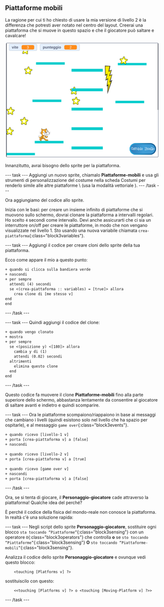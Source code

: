## Piattaforme mobili

La ragione per cui ti ho chiesto di usare la mia versione di livello 2 è la differenza che potresti aver notato nel centro del layout. Creerai una piattaforma che si muove in questo spazio e che il giocatore può saltare e cavalcare!

![Un altro livello con diverse piattaforme](images/movingPlatforms.png)

Innanzitutto, avrai bisogno dello sprite per la piattaforma.

\--- task \--- Aggiungi un nuovo sprite, chiamalo **Piattaforme-mobili** e usa gli strumenti di personalizzazione del costume nella scheda Costumi per renderlo simile alle altre piattaforme \ (usa la modalità vettoriale \). \--- /task \---

Ora aggiungiamo del codice allo sprite.

Inizia con le basi: per creare un insieme infinito di piattaforme che si muovono sullo schermo, dovrai clonare la piattaforma a intervalli regolari. Ho scelto `4` secondi come intervallo. Devi anche assicurarti che ci sia un interruttore on/off per creare le piattaforme, in modo che non vengano visualizzate nel livello 1. Sto usando una nuova variabile chiamata `crea-piattaforma`{:class="block3variables"}.

\--- task \--- Aggiungi il codice per creare cloni dello sprite della tua piattaforma.

Ecco come appare il mio a questo punto:

```blocks3
+ quando si clicca sulla bandiera verde
+ nascondi
+ per sempre 
  attendi (4) secondi
  se <(crea-piattaforma :: variables) = [true]> allora 
    crea clone di [me stesso v]
end
end
```

\--- /task \---

\--- task \--- Quindi aggiungi il codice del clone:

```blocks3
+ quando vengo clonato
+ mostra
+ per sempre 
  se <(posizione y) <[180]> allora 
    cambia y di (1)
    attendi (0.02) secondi
  altrimenti 
    elimina questo clone
  end
end
```

\--- /task \---

Questo codice fa muovere il clone **Piattaforme-mobili** fino alla parte superiore dello schermo, abbastanza lentamente da consentire al giocatore di saltare avanti e indietro e quindi scomparire.

\--- task \--- Ora le piattaforme scompaiono/riappaiono in base ai messaggi che cambiano i livelli (quindi esistono solo nel livello che ha spazio per ospitarle), e al messaggio `game over`{:class="block3events"}.

```blocks3
+ quando ricevo [livello-1 v]
+ porta [crea-piattaforma v] a [false]
+ nascondi

+ quando ricevo [livello-2 v]
+ porta [crea-piattaforma v] a [true]

+ quando ricevo [game over v]
+ nascondi
+ porta [crea-piattaforma v] a [false]
```

\--- /task \---

Ora, se si tenta di giocare, il **Personaggio-giocatore** cade attraverso la piattaforma! Qualche idea del perché?

È perché il codice della fisica del mondo-reale non conosce la piattaforma. In realtà c'è una soluzione rapida:

\--- task \--- Negli script dello sprite **Personaggio-giocatore**, sostituire ogni blocco `sta toccando “Piattaforme”`{:class="block3sensing"} con un operatore `O`{:class="block3operators"} che controlla **o** se `sto toccando “Piattaforme”`{:class="block3sensing"} **O** `sto toccando “Piattaforme-mobili”`{:class="block3sensing"}.

Analizza il codice dello sprite **Personaggio-giocatore** e ovunque vedi questo blocco:

```blocks3
    <touching [Platforms v] ?>
```

sostituiscilo con questo:

```blocks3
    <<touching [Platforms v] ?> o <touching [Moving-Platform v] ?>>
```

\--- /task \---